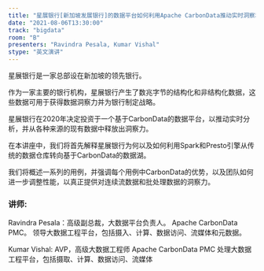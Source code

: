 ```yaml
---
title: "星展银行[新加坡发展银行]的数据平台如何利用Apache CarbonData推动实时洞察和分析"
date: "2021-08-06T13:30:00" 
track: "bigdata"
room: "B"
presenters: "Ravindra Pesala, Kumar Vishal"
stype: "英文演讲"
---
```

星展银行是一家总部设在新加坡的领先银行。
 
作为一家主要的银行机构，星展银行产生了数兆字节的结构化和非结构化数据，这些数据可用于获得数据洞察力并为银行制定战略。
 
星展银行在2020年决定投资于一个基于CarbonData的数据平台，以推动实时分析，并从各种来源的现有数据中释放出洞察力。
 
在本讲座中，我们将首先解释星展银行为何以及如何利用Spark和Presto引擎从传统的数据仓库转向基于CarbonData的数据湖。
 
我们将概述一系列的用例，并强调每个用例中CarbonData的优势，以及团队如何进一步调整性能，以真正提供对连续流数据和批处理数据的洞察力。
 ### 讲师: 
 Ravindra Pesala：高级副总裁，大数据平台负责人。
Apache CarbonData PMC。
领导大数据工程平台，包括摄入、计算、数据访问、流媒体和元数据。

Kumar Vishal:  AVP，高级大数据工程师
Apache CarbonData PMC
处理大数据工程平台，包括摄取、计算、数据访问、流媒体